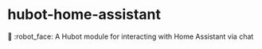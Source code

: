 # hubot-home-assistant
:speech_balloon: :robot_face:  A Hubot module for interacting with Home Assistant via chat
